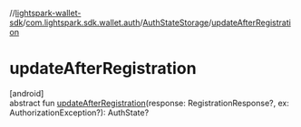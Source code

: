 //[lightspark-wallet-sdk](../../../index.md)/[com.lightspark.sdk.wallet.auth](../index.md)/[AuthStateStorage](index.md)/[updateAfterRegistration](update-after-registration.md)

# updateAfterRegistration

[android]\
abstract fun [updateAfterRegistration](update-after-registration.md)(response: RegistrationResponse?, ex: AuthorizationException?): AuthState?
